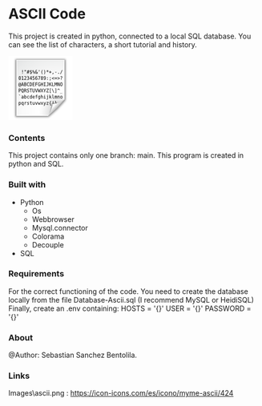 # ASCII Code
This project is created in python, connected to a local SQL database. You can see the list of characters, 
a short tutorial and history.


![Image text](https://github.com/Sebastian-Sanchez-Bentolila/ASCII-Code/blob/main/Images/ascii.png)

### Contents

This project contains only one branch: main. This program is created in python and SQL.

### Built with

- Python
	- Os 
	- Webbrowser
	- Mysql.connector
  	- Colorama
  	- Decouple
- SQL

### Requirements

For the correct functioning of the code. You need to create the database locally from the file
Database-Ascii.sql (I recommend MySQL or HeidiSQL)
Finally, create an .env containing:
HOSTS = '{}'
USER = '{}'
PASSWORD = '{}'

### About

@Author: Sebastian Sanchez Bentolila. 

### Links

Images\\ascii.png : https://icon-icons.com/es/icono/myme-ascii/424
